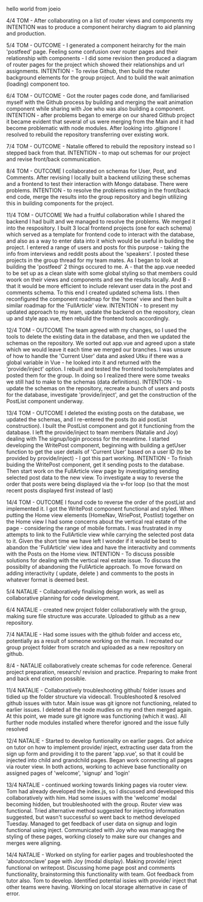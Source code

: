 hello world from joeio

4/4 TOM - After collaborating on a list of router views and components my INTENTION was to produce a component heirarchy diagram to aid planning and production.

5/4 TOM - OUTCOME - I generated a component heirarchy for the main 'postfeed' page. Feeling some confusion over router pages and their relationship with components - I did some revision then produced a diagram of router pages for the project which showed their relationships and url assignments. INTENTION - To revise Github, then build the router background elements for the group project. And to build the wait animation (loading) component too.

6/4 TOM - OUTCOME - Got the router pages code done, and familiarised myself with the Github process by building and merging the wait animation component while sharing with Joe who was also building a component. INTENTION - after problems began to emerge on our shared Github project it became evident that several of us were merging from the Main and it had become problematic with node modules. After looking into .gitignore I resolved to rebuild the repository transferring over existing work.

7/4 TOM - OUTCOME - Natalie offered to rebuild the repository instead so I stepped back from that. INTENTION - to map out schemas for our project and revise front/back communication.

8/4 TOM - OUTCOME I collaborated on schemas for User, Post, and Comments. After revising I locally built a backend utilizing these schemas and a frontend to test their interaction with Mongo database. There were problems. INTENTION - to resolve the problems existing in the front/back end code, merge the results into the group repository and begin utilizing this in building components for the project.

11/4 TOM - OUTCOME We had a fruitful collaboration while I shared the  backend I had built and we managed to resolve the problems. We merged it into the respository. I built 3 local frontend projects (one for each schema) which served as a template for frontend code to interact with the database, and also as a way to enter data into it which would be useful in building the project. I entered a range of users and posts for this purpose - taking the info from interviews and reddit posts about the 'speakers'. I posted these projects in the group thread for my team mates. As I began to look at building the 'postfeed' 2 things occured to me. A - that the app.vue needed to be set up as a clean slate with some global styling so that members could woork on their views and components and see the results locally. And B - that it would be more efficient to include relevant user data in the post and comments schema. To this end I created updated schema lists. I then reconfigured the component roadmap for the 'home' view and then built a similar roadmap for the 'FullArticle' view. INTENTION - to present my updated approach to my team, update the backend on the repository, clean up and style app.vue, then rebuild the frontend tools accordingly.

12/4 TOM - OUTCOME The team agreed with my changes, so I used the tools to delete the existing data in the database, and then we updated the schemas on the repository. We sorted out app.vue and agreed upon a state which we would leave it each time we merged our branches. I was unsure of how to handle the 'Current User' data and asked Utku if there was a global variable in Vue - he looked into it and returned with the 'provide/inject' option. I rebuilt and tested the frontend tools/templates and posted them for the group. In doing so I realized there were some tweaks we still had to make to the schemas (data definitions). INTENTION - to update the schemas on the repository, recreate a bunch of users and posts for the database, investigate 'provide/inject', and get the construction of the PostList component underway.

13/4 TOM - OUTCOME I deleted the existing posts on the database, we updated the schemas, and I re-entered the posts (to aid postList construction). I built the PostList component and got it functioning from the database. I left the provide/inject to team members (Natalie and Joy) dealing with The signup/login process for the meantime. I started developing the WritePost component, beginning with building a getUser function to get the user details of 'Current User' based on a user ID (to be provided by provide/inject) - I got this part working. INTENTION - To finish buiding the WritePost component, get it sending posts to the database. Then start work on the FullArticle view page by investigating sending selected post data to the new view. To investigate a way to reverse the order that posts were being displayed via the v-for loop (so that the most recent posts displayed first instead of last)

14/4 TOM - OUTCOME I found code to reverse the order of the postList and implemented it. I got the WritePost component functional and styled. When putting the Home view elements (HomeNav, WriePost, Postlist) together on the Home view I had some concerns about the vertical real estate of the page - considering the range of mobile formats. I was frustrated in my attempts to link to the FullArticle view while carrying the selected post data to it. Given the short time we have left I wonder if it would be best to abandon the 'FullArticle' view idea and have the interactivity and comments with the Posts on the Home view. INTENTION - To discuss possible solutions for dealing with the vertical real estate issue. To discuss the possibilty of abandoning the FullArticle approach. To move forward on adding interactivity ( update, delete ) and comments to the posts in whatever format is deemed best.




5/4 NATALIE - Collaboratively finalising deisgn work, as well as collaborative planning for code development.

6/4 NATALIE - created new project folder collaboratively with the group, making sure file structure was accurate. Uploaded to github as a new repository. 

7/4 NATALIE - Had some issues with the github folder and access etc, potentially as a result of someone working on the main. I recreated our group project folder from scratch and uploaded as a new repository on github. 

8/4 - NATALIE collaboratively create schemas for code reference. General project preparation, research/ revision and practice. Preparing to make front and back end creation possible. 


11/4 NATALIE - Collaboratively troubleshooting github/ folder issues and tidied up the folder structure via videocall. Troubleshooted & resolved github issues with tutor. Main issue was git ignore not functioning, related to earlier issues. I deleted all the node mudles on my end then merged again. At this point, we made sure git ignore was functioning (which it was). All further node modules installed where therefor ignored and the issue fully resolved

12/4 NATALIE - Started to develop funtionality on earlier pages. Got advice on tutor on how to implement provide/ inject, extracting user data from the sign up form and providing it to the parent 'app.vue', so that it could be injected into child and grandchild pages. Began work connecting all pages via router view. In both actions, working to achieve base functionality on assigned pages of 'welcome', 'signup' and 'login'


13/4 NATALIE - continued working towards linking pages via router view. Tom had already developed the index.js, so I discussed and developed this collaboratively with him. Had some issues with the 'welcome' modal becoming hidden, but troubleshooted with the group. Router view was functional. 
Tried alternative method suggested for injecting information suggested, but wasn't successful so went back to method developed Tuesday. Managed to get feedback of user data on signup and login functional using inject. Communicated with Joy who was managing the styling of these pages, working closely to make sure our changes and merges were aligning. 

14/4 NATALIE - Worked on styling for earlier pages and troubleshooted the 'aboutconclave' page with Joy (modal display). Making provide/ inject functional on writepost. 
Discussing home page post and comments functionality, brainstorming this functionality with team. Got feedback from tutor also. Tom to develop. 
Identified potential issies with provide/ inject that other teams were having. Working on local storage alternative in case of error. 




